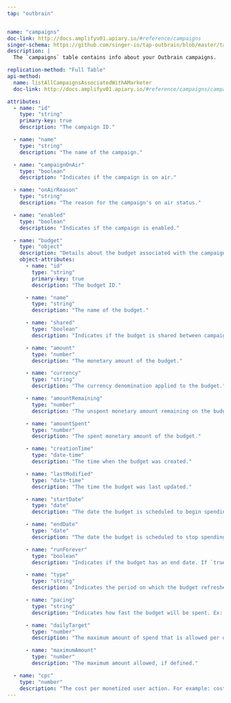 ```yaml
---
tap: "outbrain"


name: "campaigns"
doc-link: http://docs.amplifyv01.apiary.io/#reference/campaigns
singer-schema: https://github.com/singer-io/tap-outbrain/blob/master/tap_outbrain/schemas.py#L86
description: |
  The `campaigns` table contains info about your Outbrain campaigns.

replication-method: "Full Table"
api-method:
  name: listAllCampaignsAssociatedWithAMarketer
  doc-link: http://docs.amplifyv01.apiary.io/#reference/campaigns/campaigns-collection-via-marketer/list-all-campaigns-associated-with-a-marketer

attributes:
  - name: "id"
    type: "string"
    primary-key: true
    description: "The campaign ID."

  - name: "name"
    type: "string"
    description: "The name of the campaign."

  - name: "campaignOnAir"
    type: "boolean"
    description: "Indicates if the campaign is on air."

  - name: "onAirReason"
    type: "string"
    description: "The reason for the campaign's on air status."

  - name: "enabled"
    type: "boolean"
    description: "Indicates if the campaign is enabled."

  - name: "budget"
    type: "object"
    description: "Details about the budget associated with the campaign."
    object-attributes:
      - name: "id"
        type: "string"
        primary-key: true
        description: "The budget ID."

      - name: "name"
        type: "string"
        description: "The name of the budget."

      - name: "shared"
        type: "boolean"
        description: "Indicates if the budget is shared between campaigns."

      - name: "amount"
        type: "number"
        description: "The monetary amount of the budget."

      - name: "currency"
        type: "string"
        description: "The currency denomination applied to the budget."

      - name: "amountRemaining"
        type: "number"
        description: "The unspent monetary amount remaining on the budget."

      - name: "amountSpent"
        type: "number"
        description: "The spent monetary amount of the budget."

      - name: "creationTime"
        type: "date-time"
        description: "The time when the budget was created."

      - name: "lastModified"
        type: "date-time"
        description: "The time the budget was last updated."

      - name: "startDate"
        type: "date"
        description: "The date the budget is scheduled to begin spending."

      - name: "endDate"
        type: "date"
        description: "The date the budget is scheduled to stop spending. If the `runForever` attribute is true, this attribute will not be present for the budget."

      - name: "runForever"
        type: "boolean"
        description: "Indicates if the budget has an end date. If `true`, the `endDate` attribute will not be present for the budget."

      - name: "type"
        type: "string"
        description: "Indicates the period on which the budget refreshes. Ex: `monthly`"

      - name: "pacing"
        type: "string"
        description: "Indicates how fast the budget will be spent. Ex: `automatic`"

      - name: "dailyTarget"
        type: "number"
        description: "The maximum amount of spend that is allowed per day."

      - name: "maximumAmount"
        type: "number"
        description: "The maximum amount allowed, if defined."

  - name: "cpc"
    type: "number"
    description: "The cost per monetized user action. For example: cost per click."
---
```

